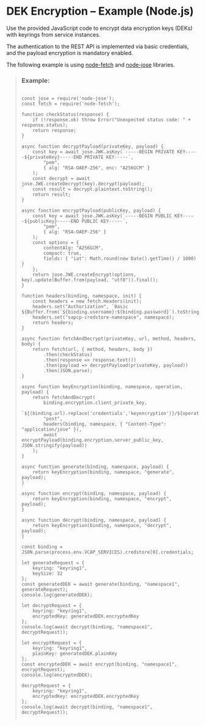 <!-- loioffd1639f1e1b494fb904e164b0a94d09 -->

# DEK Encryption – Example \(Node.js\)

Use the provided JavaScript code to encrypt data encryption keys \(DEKs\) with keyrings from service instances.



The authentication to the REST API is implemented via basic credentials, and the payload encryption is mandatory enabled.

The following example is using [node-fetch](https://github.com/node-fetch/node-fetch) and [node-jose](https://github.com/cisco/node-jose) libraries.

> ### Example:  
> ```
> 
> const jose = require('node-jose');
> const fetch = require('node-fetch');
> 
> function checkStatus(response) {
>     if (!response.ok) throw Error("Unexpected status code: " + response.status);
>     return response;
> }
> 
> async function decryptPayload(privateKey, payload) {
>     const key = await jose.JWK.asKey(`-----BEGIN PRIVATE KEY-----${privateKey}-----END PRIVATE KEY-----`,
>         "pem",
>         { alg: "RSA-OAEP-256", enc: "A256GCM" }
>     );
>     const decrypt = await jose.JWE.createDecrypt(key).decrypt(payload);
>     const result = decrypt.plaintext.toString();
>     return result;
> }
> 
> async function encryptPayload(publicKey, payload) {
>     const key = await jose.JWK.asKey(`-----BEGIN PUBLIC KEY-----${publicKey}-----END PUBLIC KEY-----`,
>         "pem",
>         { alg: "RSA-OAEP-256" }
>     );
>     const options = {
>         contentAlg: "A256GCM",
>         compact: true,
>         fields: { "iat": Math.round(new Date().getTime() / 1000) }
>     };
>     return jose.JWE.createEncrypt(options, key).update(Buffer.from(payload, "utf8")).final();
> }
> 
> function headers(binding, namespace, init) {
>     const headers = new fetch.Headers(init);
>     headers.set("Authorization", `Basic ${Buffer.from(`${binding.username}:${binding.password}`).toString("base64")}`);
>     headers.set("sapcp-credstore-namespace", namespace);
>     return headers;
> }
> 
> async function fetchAndDecrypt(privateKey, url, method, headers, body) {
>     return fetch(url, { method, headers, body })
>         .then(checkStatus)
>         .then(response => response.text())
>         .then(payload => decryptPayload(privateKey, payload))
>         .then(JSON.parse);
> }
> 
> async function keyEncryption(binding, namespace, operation, payload) {
>     return fetchAndDecrypt(
>         binding.encryption.client_private_key,
>         `${(binding.url).replace('credentials','keyencryption')}/${operation}`,
>         "post",
>         headers(binding, namespace, { "Content-Type": "application/jose" }),
>         await encryptPayload(binding.encryption.server_public_key, JSON.stringify(payload))
>     );
> }
> 
> async function generate(binding, namespace, payload) {
>     return keyEncryption(binding, namespace, "generate", payload);
> }
> 
> async function encrypt(binding, namespace, payload) {
>     return keyEncryption(binding, namespace, "encrypt", payload);
> }
> 
> async function decrypt(binding, namespace, payload) {
>     return keyEncryption(binding, namespace, "decrypt", payload);
> }
> 
> const binding = JSON.parse(process.env.VCAP_SERVICES).credstore[0].credentials;
> 
> let generateRequest = {
>     keyring: "keyring1",
>     keySize: 32
> };
> const generatedDEK = await generate(binding, "namespace1", generateRequest);
> console.log(generatedDEK);
> 
> let decryptRequest = {
>     keyring: "keyring1",
>     encryptedKey: generatedDEK.encryptedKey
> };
> console.log(await decrypt(binding, "namespace1", decryptRequest));
> 
> let encryptRequest = {
>     keyring: "keyring1",
>     plainKey: generatedDEK.plainKey
> };
> const encryptedDEK = await encrypt(binding, "namespace1", encryptRequest);
> console.log(encryptedDEK);
> 
> decryptRequest = {
>     keyring: "keyring1",
>     encryptedKey: encryptedDEK.encryptedKey
> };
> console.log(await decrypt(binding, "namespace1", decryptRequest));
> 
> 
> ```

